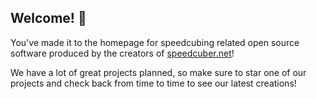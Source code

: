 ## Welcome! 👋

You've made it to the homepage for speedcubing related open source software produced by the creators of [speedcuber.net](https://speedcuber.net)!

We have a lot of great projects planned, so make sure to star one of our projects and check back from time to time to see our latest creations!

<!--

**Here are some ideas to get you started:**

🙋‍♀️ A short introduction - what is your organization all about?
🌈 Contribution guidelines - how can the community get involved?
👩‍💻 Useful resources - where can the community find your docs? Is there anything else the community should know?
🍿 Fun facts - what does your team eat for breakfast?
🧙 Remember, you can do mighty things with the power of [Markdown](https://docs.github.com/github/writing-on-github/getting-started-with-writing-and-formatting-on-github/basic-writing-and-formatting-syntax)
-->
